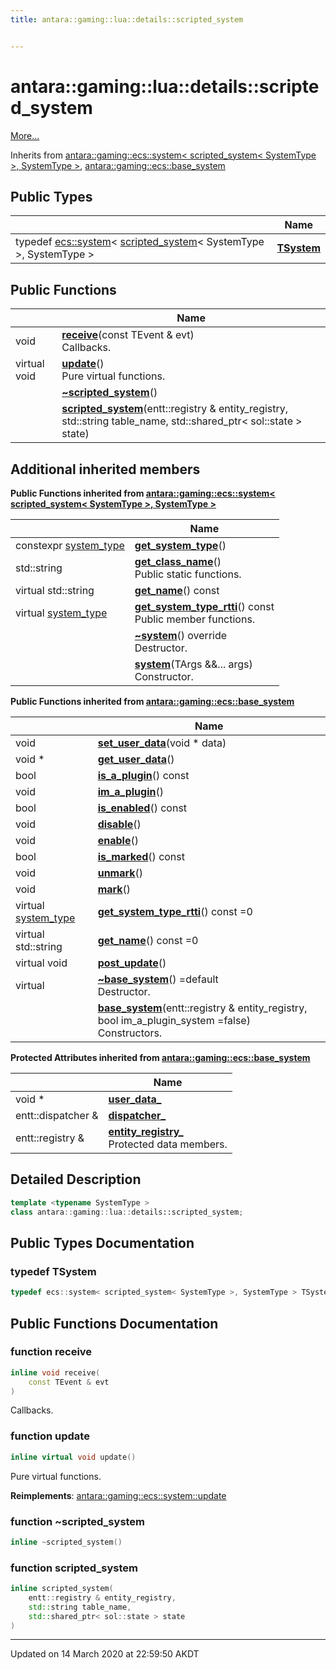 ```yaml
---
title: antara::gaming::lua::details::scripted_system


---
```


# antara::gaming::lua::details::scripted_system




 [More...](#detailed-description)




Inherits from [antara::gaming::ecs::system< scripted_system< SystemType >, SystemType >](Classes/classantara_1_1gaming_1_1ecs_1_1system.md), [antara::gaming::ecs::base_system](Classes/classantara_1_1gaming_1_1ecs_1_1base__system.md)





## Public Types

|                | Name           |
| -------------- | -------------- |
| typedef [ecs::system](Classes/classantara_1_1gaming_1_1ecs_1_1system.md)< [scripted_system](Classes/classantara_1_1gaming_1_1lua_1_1details_1_1scripted__system.md)< SystemType >, SystemType > | **[TSystem](Classes/classantara_1_1gaming_1_1lua_1_1details_1_1scripted__system.md#typedef-tsystem)**  |


## Public Functions

|                | Name           |
| -------------- | -------------- |
| void | **[receive](Classes/classantara_1_1gaming_1_1lua_1_1details_1_1scripted__system.md#function-receive)**(const TEvent & evt) <br>Callbacks.  |
| virtual void | **[update](Classes/classantara_1_1gaming_1_1lua_1_1details_1_1scripted__system.md#function-update)**() <br>Pure virtual functions.  |
|  | **[~scripted_system](Classes/classantara_1_1gaming_1_1lua_1_1details_1_1scripted__system.md#function-~scripted_system)**()  |
|  | **[scripted_system](Classes/classantara_1_1gaming_1_1lua_1_1details_1_1scripted__system.md#function-scripted_system)**(entt::registry & entity_registry, std::string table_name, std::shared_ptr< sol::state > state)  |






## Additional inherited members






**Public Functions inherited from [antara::gaming::ecs::system< scripted_system< SystemType >, SystemType >](Classes/classantara_1_1gaming_1_1ecs_1_1system.md)**

|                | Name           |
| -------------- | -------------- |
| constexpr [system_type](Namespaces/namespaceantara_1_1gaming_1_1ecs.md#enum-system_type) | **[get_system_type](Classes/classantara_1_1gaming_1_1ecs_1_1system.md#function-get_system_type)**()  |
| std::string | **[get_class_name](Classes/classantara_1_1gaming_1_1ecs_1_1system.md#function-get_class_name)**() <br>Public static functions.  |
| virtual std::string | **[get_name](Classes/classantara_1_1gaming_1_1ecs_1_1system.md#function-get_name)**() const  |
| virtual [system_type](Namespaces/namespaceantara_1_1gaming_1_1ecs.md#enum-system_type) | **[get_system_type_rtti](Classes/classantara_1_1gaming_1_1ecs_1_1system.md#function-get_system_type_rtti)**() const <br>Public member functions.  |
|  | **[~system](Classes/classantara_1_1gaming_1_1ecs_1_1system.md#function-~system)**() override <br>Destructor.  |
|  | **[system](Classes/classantara_1_1gaming_1_1ecs_1_1system.md#function-system)**(TArgs &&... args) <br>Constructor.  |









**Public Functions inherited from [antara::gaming::ecs::base_system](Classes/classantara_1_1gaming_1_1ecs_1_1base__system.md)**

|                | Name           |
| -------------- | -------------- |
| void | **[set_user_data](Classes/classantara_1_1gaming_1_1ecs_1_1base__system.md#function-set_user_data)**(void * data)  |
| void * | **[get_user_data](Classes/classantara_1_1gaming_1_1ecs_1_1base__system.md#function-get_user_data)**()  |
| bool | **[is_a_plugin](Classes/classantara_1_1gaming_1_1ecs_1_1base__system.md#function-is_a_plugin)**() const  |
| void | **[im_a_plugin](Classes/classantara_1_1gaming_1_1ecs_1_1base__system.md#function-im_a_plugin)**()  |
| bool | **[is_enabled](Classes/classantara_1_1gaming_1_1ecs_1_1base__system.md#function-is_enabled)**() const  |
| void | **[disable](Classes/classantara_1_1gaming_1_1ecs_1_1base__system.md#function-disable)**()  |
| void | **[enable](Classes/classantara_1_1gaming_1_1ecs_1_1base__system.md#function-enable)**()  |
| bool | **[is_marked](Classes/classantara_1_1gaming_1_1ecs_1_1base__system.md#function-is_marked)**() const  |
| void | **[unmark](Classes/classantara_1_1gaming_1_1ecs_1_1base__system.md#function-unmark)**()  |
| void | **[mark](Classes/classantara_1_1gaming_1_1ecs_1_1base__system.md#function-mark)**()  |
| virtual [system_type](Namespaces/namespaceantara_1_1gaming_1_1ecs.md#enum-system_type) | **[get_system_type_rtti](Classes/classantara_1_1gaming_1_1ecs_1_1base__system.md#function-get_system_type_rtti)**() const =0  |
| virtual std::string | **[get_name](Classes/classantara_1_1gaming_1_1ecs_1_1base__system.md#function-get_name)**() const =0  |
| virtual void | **[post_update](Classes/classantara_1_1gaming_1_1ecs_1_1base__system.md#function-post_update)**()  |
| virtual  | **[~base_system](Classes/classantara_1_1gaming_1_1ecs_1_1base__system.md#function-~base_system)**() =default <br>Destructor.  |
|  | **[base_system](Classes/classantara_1_1gaming_1_1ecs_1_1base__system.md#function-base_system)**(entt::registry & entity_registry, bool im_a_plugin_system =false) <br>Constructors.  |



**Protected Attributes inherited from [antara::gaming::ecs::base_system](Classes/classantara_1_1gaming_1_1ecs_1_1base__system.md)**

|                | Name           |
| -------------- | -------------- |
| void * | **[user_data_](Classes/classantara_1_1gaming_1_1ecs_1_1base__system.md#variable-user_data_)**  |
| entt::dispatcher & | **[dispatcher_](Classes/classantara_1_1gaming_1_1ecs_1_1base__system.md#variable-dispatcher_)**  |
| entt::registry & | **[entity_registry_](Classes/classantara_1_1gaming_1_1ecs_1_1base__system.md#variable-entity_registry_)** <br>Protected data members.  |




## Detailed Description

```cpp
template <typename SystemType >
class antara::gaming::lua::details::scripted_system;
```





























## Public Types Documentation

### typedef TSystem

```cpp
typedef ecs::system< scripted_system< SystemType >, SystemType > TSystem;
```






























## Public Functions Documentation

### function receive

```cpp
inline void receive(
    const TEvent & evt
)
```

Callbacks. 



























### function update

```cpp
inline virtual void update()
```

Pure virtual functions. 
























**Reimplements**: [antara::gaming::ecs::system::update](Classes/classantara_1_1gaming_1_1ecs_1_1system.md#function-update)




### function ~scripted_system

```cpp
inline ~scripted_system()
```




























### function scripted_system

```cpp
inline scripted_system(
    entt::registry & entity_registry,
    std::string table_name,
    std::shared_ptr< sol::state > state
)
```


































-------------------------------

Updated on 14 March 2020 at 22:59:50 AKDT